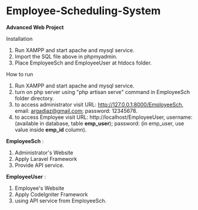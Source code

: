 # Employee-Scheduling-System

**Advanced Web Project**

Installation
1. Run XAMPP and start apache and mysql service.
2. Import the SQL file above in phpmyadmin.
3. Place EmployeeSch and EmployeeUser at htdocs folder.

How to run
1. Run XAMPP and start apache and mysql service.
2. turn on php server using "php artisan serve" command in EmployeeSch folder directory.
3. to access administrator visit URL: http://127.0.0.1:8000/EmployeeSch, email: argadiaz@gmail.com; password: 12345678.
4. to access Employee visit URL: http://localhost/EmployeeUser, username: (available in database, table **emp_user**); password: (in emp_user, use value inside **emp_id** column).

**EmployeeSch** : 
1. Administrator's Website
2. Apply Laravel Framework
3. Provide API service.

**EmployeeUser** :
1. Employee's Website
2. Apply CodeIgniter Framework 
3. using API service from EmployeeSch.
